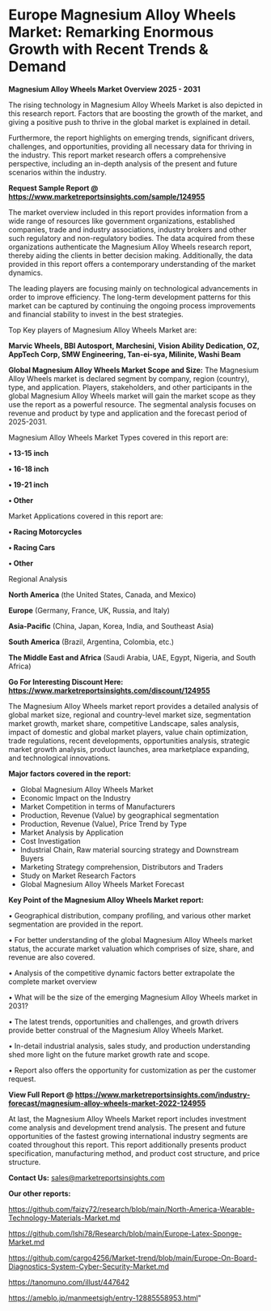 # Europe Magnesium Alloy Wheels Market: Remarking Enormous Growth with Recent Trends & Demand

<Strong> Magnesium Alloy Wheels Market Overview 2025 - 2031</strong>

The rising technology in Magnesium Alloy Wheels Market is also depicted in this research report. Factors that are boosting the growth of the market, and giving a positive push to thrive in the global market is explained in detail.

Furthermore, the report highlights on emerging trends, significant drivers, challenges, and opportunities, providing all necessary data for thriving in the industry. This report market research offers a comprehensive perspective, including an in-depth analysis of the present and future scenarios within the industry.

<strong>Request Sample Report @ <a href=https://www.marketreportsinsights.com/sample/124955>https://www.marketreportsinsights.com/sample/124955</a></strong>

The market overview included in this report provides information from a wide range of resources like government organizations, established companies, trade and industry associations, industry brokers and other such regulatory and non-regulatory bodies. The data acquired from these organizations authenticate the Magnesium Alloy Wheels research report, thereby aiding the clients in better decision making. Additionally, the data provided in this report offers a contemporary understanding of the market dynamics.

The leading players are focusing mainly on technological advancements in order to improve efficiency. The long-term development patterns for this market can be captured by continuing the ongoing process improvements and financial stability to invest in the best strategies.

Top Key players of Magnesium Alloy Wheels Market are:

<strong>Marvic Wheels, BBI Autosport, Marchesini, Vision Ability Dedication, OZ, AppTech Corp, SMW Engineering, Tan-ei-sya, Milinite, Washi Beam</strong>

<strong><b>Global Magnesium Alloy Wheels Market Scope and Size:</b></strong>
The Magnesium Alloy Wheels market is declared segment by company, region (country), type, and application. Players, stakeholders, and other participants in the global Magnesium Alloy Wheels market will gain the market scope as they use the report as a powerful resource. The segmental analysis focuses on revenue and product by type and application and the forecast period of 2025-2031.

Magnesium Alloy Wheels Market Types covered in this report are:

<strong>• 13-15 inch

• 16-18 inch

• 19-21 inch

• Other</strong>

Market Applications covered in this report are:

<strong>• Racing Motorcycles

• Racing Cars

• Other</strong> 

Regional Analysis

<strong>North America</strong> (the United States, Canada, and Mexico)

<strong>Europe</strong> (Germany, France, UK, Russia, and Italy)

<strong>Asia-Pacific</strong> (China, Japan, Korea, India, and Southeast Asia)

<strong>South America</strong> (Brazil, Argentina, Colombia, etc.)

<strong>The Middle East and Africa</strong> (Saudi Arabia, UAE, Egypt, Nigeria, and South Africa)

<strong>Go For Interesting Discount Here: <a href=https://www.marketreportsinsights.com/discount/124955>https://www.marketreportsinsights.com/discount/124955</a></strong>

The Magnesium Alloy Wheels market report provides a detailed analysis of global market size, regional and country-level market size, segmentation market growth, market share, competitive Landscape, sales analysis, impact of domestic and global market players, value chain optimization, trade regulations, recent developments, opportunities analysis, strategic market growth analysis, product launches, area marketplace expanding, and technological innovations.

<strong><b>Major factors covered in the report:</b></strong>
<ul>
  <li>Global Magnesium Alloy Wheels Market </li>
  <li>Economic Impact on the Industry</li>
  <li>Market Competition in terms of Manufacturers</li>
  <li>Production, Revenue (Value) by geographical segmentation</li>
  <li>Production, Revenue (Value), Price Trend by Type</li>
  <li>Market Analysis by Application</li>
  <li>Cost Investigation</li>
  <li>Industrial Chain, Raw material sourcing strategy and Downstream Buyers</li>
  <li>Marketing Strategy comprehension, Distributors and Traders</li>
  <li>Study on Market Research Factors</li>
  <li>Global Magnesium Alloy Wheels Market Forecast</li>
</ul>

<strong><b>Key Point of the Magnesium Alloy Wheels Market report:</b></strong>

• Geographical distribution, company profiling, and various other market segmentation are provided in the report.

• For better understanding of the global Magnesium Alloy Wheels market status, the accurate market valuation which comprises of size, share, and revenue are also covered.

• Analysis of the competitive dynamic factors better extrapolate the complete market overview

• What will be the size of the emerging Magnesium Alloy Wheels market in 2031?

• The latest trends, opportunities and challenges, and growth drivers provide better construal of the Magnesium Alloy Wheels Market.

• In-detail industrial analysis, sales study, and production understanding shed more light on the future market growth rate and scope.

• Report also offers the opportunity for customization as per the customer request.

<strong><b>View Full Report @ <a href=https://www.marketreportsinsights.com/industry-forecast/magnesium-alloy-wheels-market-2022-124955>https://www.marketreportsinsights.com/industry-forecast/magnesium-alloy-wheels-market-2022-124955</a></b></strong>


At last, the Magnesium Alloy Wheels Market report includes investment come analysis and development trend analysis. The present and future opportunities of the fastest growing international industry segments are coated throughout this report. This report additionally presents product specification, manufacturing method, and product cost structure, and price structure.

<strong>Contact Us:</strong>
sales@marketreportsinsights.com

<strong>Our other reports:</strong>

<a href=https://github.com/faizy72/research/blob/main/North-America-Wearable-Technology-Materials-Market.md>https://github.com/faizy72/research/blob/main/North-America-Wearable-Technology-Materials-Market.md</a>

<a href=https://github.com/Ishi78/Research/blob/main/Europe-Latex-Sponge-Market.md>https://github.com/Ishi78/Research/blob/main/Europe-Latex-Sponge-Market.md</a>

<a href=https://github.com/cargo4256/Market-trend/blob/main/Europe-On-Board-Diagnostics-System-Cyber-Security-Market.md>https://github.com/cargo4256/Market-trend/blob/main/Europe-On-Board-Diagnostics-System-Cyber-Security-Market.md</a>

<a href=https://tanomuno.com/illust/447642>https://tanomuno.com/illust/447642</a>

<a href=https://ameblo.jp/manmeetsigh/entry-12885558953.html>https://ameblo.jp/manmeetsigh/entry-12885558953.html</a>"
